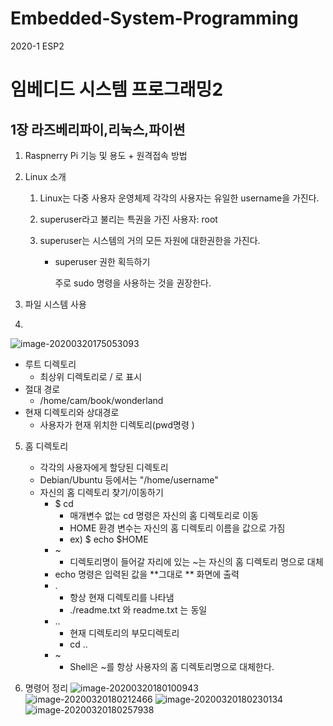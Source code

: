 # Embedded-System-Programming
2020-1 ESP2
# 임베디드 시스템 프로그래밍2



## 1장 라즈베리파이,리눅스,파이썬

1. Raspnerry Pi 기능 및 용도 + 원격접속 방법

2. Linux 소개

   1. Linux는 다중 사용자 운영체제 각각의 사용자는 유일한 username을 가진다.

   2. superuser라고 불리는 특권을 가진 사용자: root

   3. superuser는 시스템의 거의 모든 자원에 대한권한을 가진다.

      - superuser 권한 획득하기

        주로 sudo 명령을 사용하는 것을 권장한다.

3. 파일 시스템 사용

4. 
![image-20200320175053093](https://user-images.githubusercontent.com/43948697/77149952-179e0900-6ad6-11ea-8f8f-73f4b4738810.png)


- 루트 디렉토리 
  - 최상위 디렉토리로 / 로 표시
- 절대 경로
  - /home/cam/book/wonderland
- 현재 디렉토리와 상대경로
  - 사용자가 현재 위치한 디렉토리(pwd명령 )



5. 홈 디렉토리

   - 각각의 사용자에게 할당된 디렉토리
   - Debian/Ubuntu 등에서는 "/home/username"
   - 자신의 홈 디렉토리 찾기/이동하기
     - $ cd
       - 매개변수 없는 cd 명령은 자신의 홈 디렉토리로 이동
       - HOME 환경 변수는 자신의 홈 디렉토리 이름을 값으로 가짐
       - ex) $ echo $HOME
     - ~
       - 디렉토리명이 들어갈 자리에 있는 ~는 자신의 홈 디렉토리 명으로 대체
     - echo 명령은 입력된 값을 **그대로 ** 화면에 출력
     - .
       - 항상 현재 디렉토리를 나타냄
       - ./readme.txt 와 readme.txt 는 동일
     - ..
       - 현재 디렉토리의 부모디렉토리
       - cd ..
     - ~
       - Shell은 ~를 항상 사용자의 홈 디렉토리명으로 대체한다.

6. 명령어 정리
   ![image-20200320180100943](https://user-images.githubusercontent.com/43948697/77149954-18cf3600-6ad6-11ea-9edf-ee7c87b02a37.png)
   ![image-20200320180212466](https://user-images.githubusercontent.com/43948697/77149956-18cf3600-6ad6-11ea-8328-a43461a442fb.png)
   ![image-20200320180230134](https://user-images.githubusercontent.com/43948697/77149957-1967cc80-6ad6-11ea-8b58-a61038672a64.png)
   ![image-20200320180257938](https://user-images.githubusercontent.com/43948697/77149958-1a006300-6ad6-11ea-8a52-69bc35e33f53.png)
